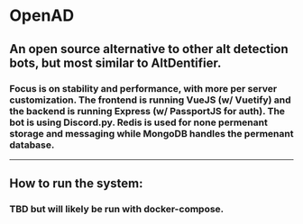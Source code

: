 # OpenAD
## An open source alternative to other alt detection bots, but most similar to AltDentifier.
### Focus is on stability and performance, with more per server customization. The frontend is running VueJS (w/ Vuetify) and the backend is running Express (w/ PassportJS for auth). The bot is using Discord.py. Redis is used for none permenant storage and messaging while MongoDB handles the permenant database.

___

## How to run the system:
### TBD but will likely be run with docker-compose.




